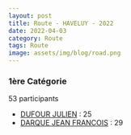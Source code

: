 ```yaml
---
layout: post
title: Route - HAVELUY - 2022
date: 2022-04-03
category: Route
tags: Route
image: assets/img/blog/road.png
---
```


### 1ère Catégorie
53 participants
- [DUFOUR JULIEN](https://teamspecializedlille.cc/coureurs/dufourjulien) : 25
- [DARQUE JEAN FRANCOIS](https://teamspecializedlille.cc/coureurs/darquejeanfrancois) : 29

